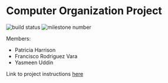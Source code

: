 # Computer Organization Project

![build status](https://img.shields.io/badge/Done-text?label=Build)
![milestone number](https://img.shields.io/badge/1-text?label=Milestone)

Members:
* Patricia Harrison
* Francisco Rodriguez Vara
* Yasmeen Uddin

Link to project instructions [here](2023_08_CS_3843_Project.pdf)